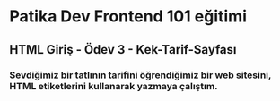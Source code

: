 # Patika Dev Frontend 101 eğitimi 

## HTML Giriş - Ödev 3 - Kek-Tarif-Sayfası

### Sevdiğimiz bir tatlının tarifini öğrendiğimiz bir web sitesini, HTML etiketlerini kullanarak yazmaya çalıştım.

